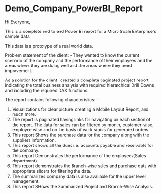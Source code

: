 # Demo_Company_PowerBI_Report
Hi Everyone,

This is a complete end to end Power Bi report for a Micro Scale Enterprise's sample data.

This data is a prototype of a real world data.

Problem statement of the client: - They wanted to know the current scenario of the company and the performance of their employees and the areas where they are doing well and the areas where they need improvement.

As a solution for the client
I created a complete paginated project report indicating the total business analysis with required hierarchical Drill Downs and including the required DAX functions.

The report contains following characteristics: -
1. Visualizations for clear picture, creating a Mobile Layout Report, and much more.
2. The report is paginated having links for navigating on each section of the report. The data for sales can be filtered by month, customer-wise, employee wise and on the basis of work status for generated orders.
3. This report Shows the purchase data for the company along with the suppliers information.
4. This report shows all the dues i.e. accounts payable and receivable for the company.
5. This report Demonstrates the performance of the employees(Sales department).
6. This report demonstrates the Branch-wise sales and purchase data with appropriate slicers for filtering the data.
7. The summarized company data is also available for the upper level management.
8. This report SHows the Summarized Project and Branch-Wise Analysis.
